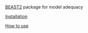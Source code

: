 [BEAST2](http://beast2.org) package for model adequacy

[Installation](https://github.com/rbouckaert/model-adequacy/wiki)

[How to use](https://github.com/rbouckaert/model-adequacy/wiki/How-to-use-MA)

